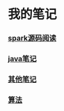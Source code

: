 # 我的笔记

### [spark源码阅读](/spark/README.md)

### [java笔记](/java/README.md)

### [其他笔记](/其他/README.md)

### [算法](/algorithm/README.md)

